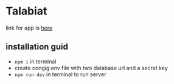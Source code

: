 # Talabiat

  link for app is [here](https://talabiat.herokuapp.com/)

 ## installation guid
  - ```npm i``` in terminal
  - create congig.env file with two database url and a secret key
  - ```npm run dev``` in terminal to run server
